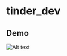 # tinder_dev

## Demo

![Alt text](https://github.com/svetlanama/tinder_dev/demo/animation.gif "Demo")
